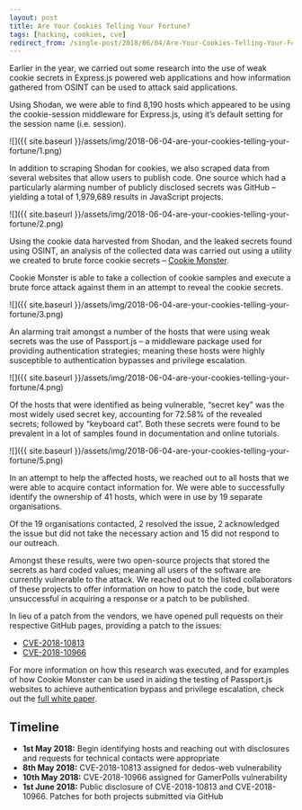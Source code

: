 ```yaml
---
layout: post
title: Are Your Cookies Telling Your Fortune?
tags: [hacking, cookies, cve]
redirect_from: /single-post/2018/06/04/Are-Your-Cookies-Telling-Your-Fortune
---
```

Earlier in the year, we carried out some research into the use of weak cookie secrets in Express.js powered web applications and how information gathered from OSINT can be used to attack said applications.

Using Shodan, we were able to find 8,190 hosts which appeared to be using the cookie-session middleware for Express.js, using it’s default setting for the session name (i.e. session).

![]({{ site.baseurl }}/assets/img/2018-06-04-are-your-cookies-telling-your-fortune/1.png)

In addition to scraping Shodan for cookies, we also scraped data from several websites that allow users to publish code. One source which had a particularly alarming number of publicly disclosed secrets was GitHub – yielding a total of 1,979,689 results in JavaScript projects.

![]({{ site.baseurl }}/assets/img/2018-06-04-are-your-cookies-telling-your-fortune/2.png)

Using the cookie data harvested from Shodan, and the leaked secrets found using OSINT, an analysis of the collected data was carried out using a utility we created to brute force cookie secrets – [Cookie Monster](https://github.com/DigitalInterruption/cookie-monster).

Cookie Monster is able to take a collection of cookie samples and execute a brute force attack against them in an attempt to reveal the cookie secrets.

![]({{ site.baseurl }}/assets/img/2018-06-04-are-your-cookies-telling-your-fortune/3.png)

An alarming trait amongst a number of the hosts that were using weak secrets was the use of Passport.js – a middleware package used for providing authentication strategies; meaning these hosts were highly susceptible to authentication bypasses and privilege escalation.

![]({{ site.baseurl }}/assets/img/2018-06-04-are-your-cookies-telling-your-fortune/4.png)

Of the hosts that were identified as being vulnerable, “secret key” was the most widely used secret key, accounting for 72.58% of the revealed secrets; followed by “keyboard cat”. Both these secrets were found to be prevalent in a lot of samples found in documentation and online tutorials.

![]({{ site.baseurl }}/assets/img/2018-06-04-are-your-cookies-telling-your-fortune/5.png)

In an attempt to help the affected hosts, we reached out to all hosts that we were able to acquire contact information for. We were able to successfully identify the ownership of 41 hosts, which were in use by 19 separate organisations.

Of the 19 organisations contacted, 2 resolved the issue, 2 acknowledged the issue but did not take the necessary action and 15 did not respond to our outreach.

Amongst these results, were two open-source projects that stored the secrets as hard coded values; meaning all users of the software are currently vulnerable to the attack. We reached out to the listed collaborators of these projects to offer information on how to patch the code, but were unsuccessful in acquiring a response or a patch to be published.

In lieu of a patch from the vendors, we have opened pull requests on their respective GitHub pages, providing a patch to the issues:

* [CVE-2018-10813](https://github.com/aprendecondedos/dedos-web/pull/1)
* [CVE-2018-10966](https://github.com/GamerPolls/gamerpolls.com/pull/56)

For more information on how this research was executed, and for examples of how Cookie Monster can be used in aiding the testing of Passport.js websites to achieve authentication bypass and privilege escalation, check out the [full white paper](https://file.digitalinterruption.com/Are_Your_Cookies_Telling_Your_Fortune.pdf).

## Timeline
* **1st May 2018:** Begin identifying hosts and reaching out with disclosures and requests for technical contacts were appropriate
* **8th May 2018:** CVE-2018-10813 assigned for dedos-web vulnerability
* **10th May 2018:** CVE-2018-10966 assigned for GamerPolls vulnerability
* **1st June 2018:** Public disclosure of CVE-2018-10813 and CVE-2018-10966. Patches for both projects submitted via GitHub
